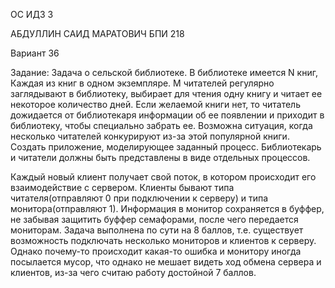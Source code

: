 ОС ИДЗ 3

АБДУЛЛИН САИД МАРАТОВИЧ БПИ 218

Вариант 36

Задание: Задача о сельской библиотеке. В библиотеке имеется N книг, Каждая из книг в одном экземпляре. M читателей регулярно заглядывают в библиотеку, выбирает для чтения одну книгу и читает ее некоторое количество дней. Если желаемой книги нет, то читатель дожидается от библиотекаря информации об ее появлении и приходит в библиотеку, чтобы специально забрать ее. Возможна ситуация, когда несколько читателей конкурируют из-за этой популярной книги. Создать приложение, моделирующее заданный процесс. Библиотекарь и читатели должны быть представлены в виде отдельных процессов.

Каждый новый клиент получает свой поток, в котором происходит его взаимодействие с сервером.
Клиенты бывают типа читателя(отправляют 0 при подключении к серверу) и типа монитора(отправляют 1).
Информация в монитор сохраняется в буффер, не забывая защитить буффер семафорами, после чего передается мониторам.
Задача выполнена по сути на 8 баллов, т.е. существует возможность подключать несколько мониторов и клиентов к серверу. Однако почему-то происходит какая-то ошибка и монитору иногда посылается мусор, что однако не мешает видеть ход обмена сервера и клиентов, из-за чего считаю работу достойной 7 баллов.
